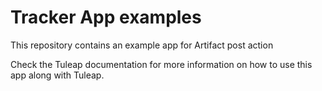 # Tracker App examples

This repository contains an example app for Artifact post action

Check the Tuleap documentation for more information on how to use this app along with Tuleap.
